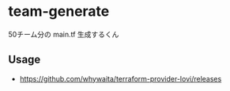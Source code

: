 # team-generate
50チーム分の main.tf 生成するくん

## Usage

- https://github.com/whywaita/terraform-provider-lovi/releases